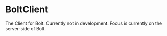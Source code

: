 # BoltClient
The Client for Bolt. Currently not in development. Focus is currently on the server-side of Bolt.
